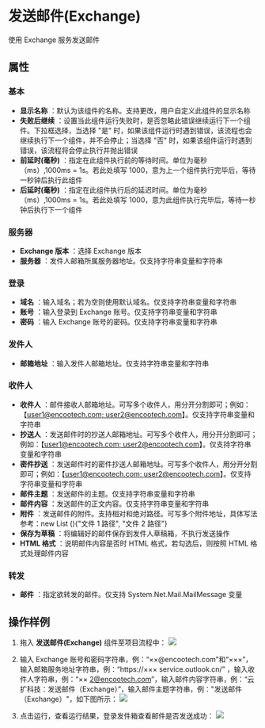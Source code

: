 # 发送邮件(Exchange)

使用 Exchange 服务发送邮件

## 属性

### 基本
- **显示名称** ：默认为该组件的名称。支持更改，用户自定义此组件的显示名称
- **失败后继续** ：设置当此组件运行失败时，是否忽略此错误继续运行下一个组件。下拉框选择，当选择 "是" 时，如果该组件运行时遇到错误，该流程也会继续执行下一个组件，并不会停止；当选择 "否" 时，如果该组件运行时遇到错误，该流程将会停止执行并抛出错误
- **前延时(毫秒)** ：指定在此组件执行前的等待时间。单位为毫秒（ms）,1000ms = 1s。若此处填写 1000，意为上一个组件执行完毕后，等待一秒钟后执行此组件
- **后延时(毫秒)** ：指定在此组件执行后的延迟时间。单位为毫秒（ms）,1000ms = 1s。若此处填写 1000，意为此组件执行完毕后，等待一秒钟后执行下一个组件

### 服务器

- **Exchange 版本** ：选择 Exchange 版本
- **服务器** ：发件人邮箱所属服务器地址。仅支持字符串变量和字符串


### 登录

- **域名** ：输入域名；若为空则使用默认域名。仅支持字符串变量和字符串
- **账号** ：输入登录到 Exchange 账号。仅支持字符串变量和字符串
- **密码** ：输入 Exchange 账号的密码。仅支持字符串变量和字符串

### 发件人

- **邮箱地址** ：输入发件人邮箱地址。仅支持字符串变量和字符串

### 收件人

- **收件人** ：邮件接收人邮箱地址。可写多个收件人，用分开分割即可；例如：【[user1@encootech.com; user2@encootech.com](mailto:user1@encootech.com;%20user2@encootech.com)】。仅支持字符串变量和字符串
- **抄送人** ：发送邮件时的抄送人邮箱地址。可写多个收件人，用分开分割即可；例如：【[user1@encootech.com; user2@encootech.com](mailto:user1@encootech.com;%20user2@encootech.com)】。仅支持字符串变量和字符串
- **密件抄送** ：发送邮件时的密件抄送人邮箱地址。可写多个收件人，用分开分割即可；例如：【[user1@encootech.com; user2@encootech.com](mailto:user1@encootech.com;%20user2@encootech.com)】。仅支持字符串变量和字符串
- **邮件主题** ：发送邮件的主题。仅支持字符串变量和字符串
- **邮件内容** ：发送邮件的正文内容。仅支持字符串变量和字符串
- **附件** ：发送邮件的附件。支持相对和绝对路径。可写多个附件地址，具体写法参考：new List <string>(){"文件 1 路径", "文件 2 路径"}
- **保存为草稿** ：将编辑好的邮件保存到发件人草稿箱，不执行发送操作
- **HTML 格式** ：说明邮件内容是否时 HTML 格式，若勾选后，则按照 HTML 格式处理邮件内容

### 转发

- **邮件** ：指定欲转发的邮件。仅支持 System.Net.Mail.MailMessage 变量

## 操作样例

1. 拖入 **发送邮件(Exchange)** 组件至项目流程中：
 ![](https://docimages.blob.core.chinacloudapi.cn/images/Activities/SendExchangeMail20201222.png)

2. 输入 Exchange 账号和密码字符串，例：“××@encootech.com”和“×××”，输入邮箱服务地址字符串，例：“https://××× service.outlook.cn/” ，输入收件人字符串，例：“×× 2@encootech.com”，输入邮件内容字符串，例：“云扩科技：发送邮件（Exchange）”，输入邮件主题字符串，例："发送邮件（Exchange）"，如下图所示：
 ![](https://docimages.blob.core.chinacloudapi.cn/images/Activities/SendExchangeMail2020122202.png)

3. 点击运行，查看运行结果，登录发件箱查看邮件是否发送成功：
![](https://docimages.blob.core.chinacloudapi.cn/images/Activities/SendExchangeMail2020122203.png)